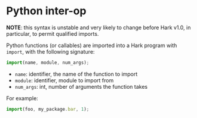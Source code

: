 # Python inter-op

**NOTE**: this syntax is unstable and very likely to change before Hark v1.0, in
particular, to permit qualified imports.

Python functions (or callables) are imported into a Hark program with `import`,
with the following signature:

```javascript
import(name, module, num_args);
```

* `name`: identifier, the name of the function to import
* `module`: identifier, module to import from
* `num_args`: int, number of arguments the function takes


For example:

```javascript
import(foo, my_package.bar, 1);
```

